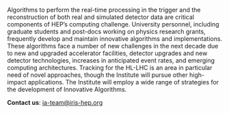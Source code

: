 Algorithms to perform the real-time processing in the trigger and the 
reconstruction of both real and simulated detector data are critical components 
of HEP’s computing challenge. University personnel, including graduate students 
and post-docs working on physics research grants, frequently develop and maintain 
innovative algorithms and implementations. These algorithms face a number of new 
challenges in the next decade due to new and upgraded accelerator facilities, 
detector upgrades and new detector technologies, increases in anticipated event 
rates, and emerging computing architectures. Tracking for the HL-LHC is an area in 
particular need of novel approaches, though the Institute will pursue other high-impact 
applications. The Institute will employ a wide range of strategies for the development 
of Innovative Algorithms.

**Contact us**: [ia-team@iris-hep.org](mailto:ia-team@iris-hep.org)

